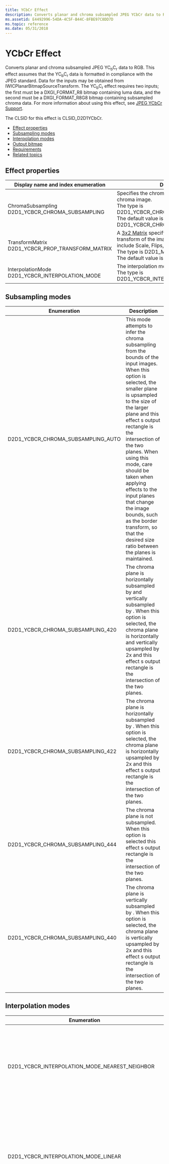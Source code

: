 ```yaml
---
title: YCbCr Effect
description: Converts planar and chroma subsampled JPEG YCbCr data to RGB.
ms.assetid: E4492996-54DA-4C5F-B44C-8FBE97C8DD7D
ms.topic: reference
ms.date: 05/31/2018
---
```


# YCbCr Effect

Converts planar and chroma subsampled JPEG YC<sub>b</sub>C<sub>r</sub> data to RGB. This effect assumes that the YC<sub>b</sub>C<sub>r</sub> data is formatted in compliance with the JPEG standard. Data for the inputs may be obtained from IWICPlanarBitmapSourceTransform. The YC<sub>b</sub>C<sub>r</sub> effect requires two inputs; the first must be a DXGI\_FORMAT\_R8 bitmap containing luma data, and the second must be a DXGI\_FORMAT\_R8G8 bitmap containing subsampled chroma data. For more information about using this effect, see [JPEG YCbCr Support](/windows/desktop/wic/jpeg-ycbcr-support).

The CLSID for this effect is CLSID\_D2D1YCbCr.

-   [Effect properties](#effect-properties)
-   [Subsampling modes](#subsampling-modes)
-   [Interpolation modes](#interpolation-modes)
-   [Output bitmap](#output-bitmap)
-   [Requirements](#requirements)
-   [Related topics](#related-topics)

## Effect properties



| Display name and index enumeration                                          | Description                                                                                                                                                                                                                                                                                             |
|-----------------------------------------------------------------------------|---------------------------------------------------------------------------------------------------------------------------------------------------------------------------------------------------------------------------------------------------------------------------------------------------------|
| ChromaSubsampling<br/> D2D1\_YCBCR\_CHROMA\_SUBSAMPLING<br/>    | Specifies the chroma subsampling of the input chroma image. <br/> The type is D2D1\_YCBCR\_CHROMA\_SUBSAMPLING.<br/> The default value is D2D1\_YCBCR\_CHROMA\_SUBSAMPLING\_AUTO.<br/>                                                                                                |
| TransformMatrix <br/> D2D1\_YCBCR\_PROP\_TRANSFORM\_MATRIX<br/> | A [3x2 Matrix](/previous-versions/dotnet/netframework-3.0/ms750596(v=vs.85)) specifying the axis-aligned affine transform of the image. Axis aligned transforms include Scale, Flips, and 90 degree rotations. <br/> The type is D2D1\_MATRIX\_3X2\_F.<br/> The default value is Matrix3x2F::Identity().<br/> |
| InterpolationMode<br/> D2D1\_YCBCR\_INTERPOLATION\_MODE<br/>    | The interpolation mode.<br/> The type is D2D1\_YCBCR\_INTERPOLATION\_MODE.<br/>                                                                                                                                                                                                             |



 

## Subsampling modes



| Enumeration                                       | Description                                                                                                                                                                                                                                                                                                                                                                                                                                                                                  |
|---------------------------------------------------|----------------------------------------------------------------------------------------------------------------------------------------------------------------------------------------------------------------------------------------------------------------------------------------------------------------------------------------------------------------------------------------------------------------------------------------------------------------------------------------------|
| D2D1\_YCBCR\_CHROMA\_SUBSAMPLING\_AUTO<br/> | This mode attempts to infer the chroma subsampling from the bounds of the input images. When this option is selected, the smaller plane is upsampled to the size of the larger plane and this effect s output rectangle is the intersection of the two planes. When using this mode, care should be taken when applying effects to the input planes that change the image bounds, such as the border transform, so that the desired size ratio between the planes is maintained. <br/> |
| D2D1\_YCBCR\_CHROMA\_SUBSAMPLING\_420<br/>  | The chroma plane is horizontally subsampled by   and vertically subsampled by  . When this option is selected, the chroma plane is horizontally and vertically upsampled by 2x and this effect s output rectangle is the intersection of the two planes.<br/>                                                                                                                                                                                                                          |
| D2D1\_YCBCR\_CHROMA\_SUBSAMPLING\_422<br/>  | The chroma plane is horizontally subsampled by  . When this option is selected, the chroma plane is horizontally upsampled by 2x and this effect s output rectangle is the intersection of the two planes.<br/>                                                                                                                                                                                                                                                                        |
| D2D1\_YCBCR\_CHROMA\_SUBSAMPLING\_444<br/>  | The chroma plane is not subsampled. When this option is selected this effect s output rectangle is the intersection of the two planes.<br/>                                                                                                                                                                                                                                                                                                                                            |
| D2D1\_YCBCR\_CHROMA\_SUBSAMPLING\_440<br/>  | The chroma plane is vertically subsampled by  . When this option is selected, the chroma plane is vertically upsampled by 2x and this effect s output rectangle is the intersection of the two planes.<br/>                                                                                                                                                                                                                                                                            |



 

## Interpolation modes



| Enumeration                                             | Description                                                                                                                                                                                          |
|---------------------------------------------------------|------------------------------------------------------------------------------------------------------------------------------------------------------------------------------------------------------|
| D2D1\_YCBCR\_INTERPOLATION\_MODE\_NEAREST\_NEIGHBOR     | Samples the nearest single point and uses that. This mode uses less processing time, but outputs the lowest quality image.                                                                           |
| D2D1\_YCBCR\_INTERPOLATION\_MODE\_LINEAR                | Uses a four point sample and linear interpolation. This mode uses more processing time than the nearest neighbor mode, but outputs a higher quality image.                                           |
| D2D1\_YCBCR\_INTERPOLATION\_MODE\_CUBIC                 | Uses a 16 sample cubic kernel for interpolation. This mode uses the most processing time, but outputs a higher quality image.                                                                        |
| D2D1\_YCBCR\_INTERPOLATION\_MODE\_MULTI\_SAMPLE\_LINEAR | Uses 4 linear samples within a single pixel for good edge anti-aliasing. This mode is good for scaling down by small amounts on images with few pixels.                                              |
| D2D1\_YCBCR\_INTERPOLATION\_MODE\_ANISOTROPIC           | Uses anisotropic filtering to sample a pattern according to the transformed shape of the bitmap.                                                                                                     |
| D2D1\_YCBCR\_INTERPOLATION\_MODE\_HIGH\_QUALITY\_CUBIC  | Uses a variable size high quality cubic kernel to perform a pre-downscale the image if downscaling is involved in the transform matrix. Then uses the cubic interpolation mode for the final output. |



 

## Output bitmap

The size of the output bitmap depends on the transform matrix that is applied to the image.

The effect performs the transform operation and then applies a bounding box around the result. The output bitmap is the size of the bounding box.

## Requirements



| Requirement | Value |
|--------------------------|---------------------------------------------------------------|
| Minimum supported client | Windows 8.1 \[desktop apps \| Windows Store apps\]            |
| Minimum supported server | Windows Server 2012 R2 \[desktop apps \| Windows Store apps\] |
| Header                   | d2d1effects\_1.h                                              |
| Library                  | d2d1.lib, dxguid.lib                                          |



 

## Related topics

<dl> <dt>

[**ID2D1Effect**](/windows/win32/api/d2d1_1/nn-d2d1_1-id2d1effect)
</dt> <dt>

[JPEG YCbCr Support](/windows/desktop/wic/jpeg-ycbcr-support)
</dt> <dt>

[**IWICPlanarBitmapSourceTransform**](/windows/desktop/api/wincodec/nn-wincodec-iwicplanarbitmapsourcetransform)
</dt> </dl>

 

